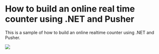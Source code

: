 # How to build an online real time counter using .NET and Pusher

This is a sample of how to build an online realtime counter using .NET and Pusher.

![](https://dl.dropbox.com/s/83nwb65wj9vr6bi/How-to-build-an-online-real-time-counter-using-.NET-and-Pusher-2.gif)
